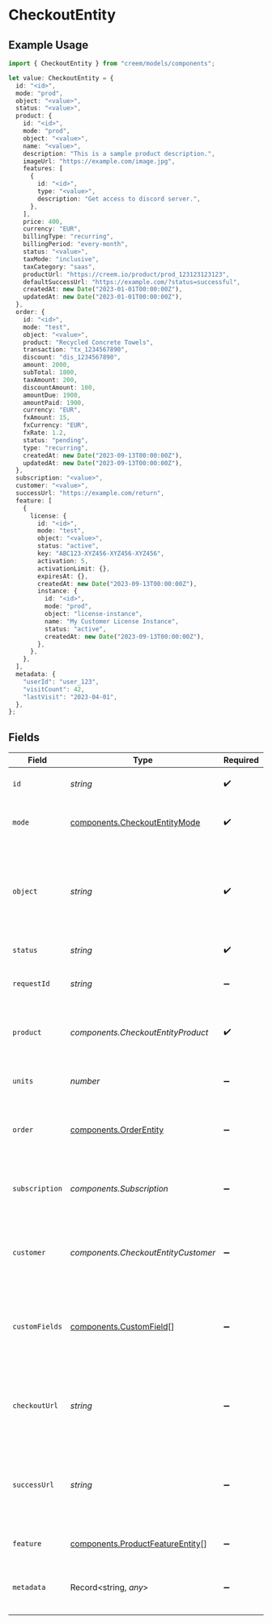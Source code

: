 # CheckoutEntity

## Example Usage

```typescript
import { CheckoutEntity } from "creem/models/components";

let value: CheckoutEntity = {
  id: "<id>",
  mode: "prod",
  object: "<value>",
  status: "<value>",
  product: {
    id: "<id>",
    mode: "prod",
    object: "<value>",
    name: "<value>",
    description: "This is a sample product description.",
    imageUrl: "https://example.com/image.jpg",
    features: [
      {
        id: "<id>",
        type: "<value>",
        description: "Get access to discord server.",
      },
    ],
    price: 400,
    currency: "EUR",
    billingType: "recurring",
    billingPeriod: "every-month",
    status: "<value>",
    taxMode: "inclusive",
    taxCategory: "saas",
    productUrl: "https://creem.io/product/prod_123123123123",
    defaultSuccessUrl: "https://example.com/?status=successful",
    createdAt: new Date("2023-01-01T00:00:00Z"),
    updatedAt: new Date("2023-01-01T00:00:00Z"),
  },
  order: {
    id: "<id>",
    mode: "test",
    object: "<value>",
    product: "Recycled Concrete Towels",
    transaction: "tx_1234567890",
    discount: "dis_1234567890",
    amount: 2000,
    subTotal: 1800,
    taxAmount: 200,
    discountAmount: 100,
    amountDue: 1900,
    amountPaid: 1900,
    currency: "EUR",
    fxAmount: 15,
    fxCurrency: "EUR",
    fxRate: 1.2,
    status: "pending",
    type: "recurring",
    createdAt: new Date("2023-09-13T00:00:00Z"),
    updatedAt: new Date("2023-09-13T00:00:00Z"),
  },
  subscription: "<value>",
  customer: "<value>",
  successUrl: "https://example.com/return",
  feature: [
    {
      license: {
        id: "<id>",
        mode: "test",
        object: "<value>",
        status: "active",
        key: "ABC123-XYZ456-XYZ456-XYZ456",
        activation: 5,
        activationLimit: {},
        expiresAt: {},
        createdAt: new Date("2023-09-13T00:00:00Z"),
        instance: {
          id: "<id>",
          mode: "prod",
          object: "license-instance",
          name: "My Customer License Instance",
          status: "active",
          createdAt: new Date("2023-09-13T00:00:00Z"),
        },
      },
    },
  ],
  metadata: {
    "userId": "user_123",
    "visitCount": 42,
    "lastVisit": "2023-04-01",
  },
};
```

## Fields

| Field                                                                                 | Type                                                                                  | Required                                                                              | Description                                                                           | Example                                                                               |
| ------------------------------------------------------------------------------------- | ------------------------------------------------------------------------------------- | ------------------------------------------------------------------------------------- | ------------------------------------------------------------------------------------- | ------------------------------------------------------------------------------------- |
| `id`                                                                                  | *string*                                                                              | :heavy_check_mark:                                                                    | Unique identifier for the object.                                                     |                                                                                       |
| `mode`                                                                                | [components.CheckoutEntityMode](../../models/components/checkoutentitymode.md)        | :heavy_check_mark:                                                                    | String representing the environment.                                                  |                                                                                       |
| `object`                                                                              | *string*                                                                              | :heavy_check_mark:                                                                    | String representing the object's type. Objects of the same type share the same value. |                                                                                       |
| `status`                                                                              | *string*                                                                              | :heavy_check_mark:                                                                    | Status of the checkout.                                                               |                                                                                       |
| `requestId`                                                                           | *string*                                                                              | :heavy_minus_sign:                                                                    | Identify and track each checkout request.                                             |                                                                                       |
| `product`                                                                             | *components.CheckoutEntityProduct*                                                    | :heavy_check_mark:                                                                    | The product associated with the checkout session.                                     |                                                                                       |
| `units`                                                                               | *number*                                                                              | :heavy_minus_sign:                                                                    | The number of units for the of the product.                                           |                                                                                       |
| `order`                                                                               | [components.OrderEntity](../../models/components/orderentity.md)                      | :heavy_minus_sign:                                                                    | The order associated with the checkout session.                                       |                                                                                       |
| `subscription`                                                                        | *components.Subscription*                                                             | :heavy_minus_sign:                                                                    | The subscription associated with the checkout session.                                |                                                                                       |
| `customer`                                                                            | *components.CheckoutEntityCustomer*                                                   | :heavy_minus_sign:                                                                    | The customer associated with the checkout session.                                    |                                                                                       |
| `customFields`                                                                        | [components.CustomField](../../models/components/customfield.md)[]                    | :heavy_minus_sign:                                                                    | Additional information collected from your customer during the checkout process.      |                                                                                       |
| `checkoutUrl`                                                                         | *string*                                                                              | :heavy_minus_sign:                                                                    | The URL to which the customer will be redirected to complete the payment.             |                                                                                       |
| `successUrl`                                                                          | *string*                                                                              | :heavy_minus_sign:                                                                    | The URL to which the user will be redirected after the checkout process is completed. | https://example.com/return                                                            |
| `feature`                                                                             | [components.ProductFeatureEntity](../../models/components/productfeatureentity.md)[]  | :heavy_minus_sign:                                                                    | Features issued for the order.                                                        |                                                                                       |
| `metadata`                                                                            | Record<string, *any*>                                                                 | :heavy_minus_sign:                                                                    | Metadata for the checkout in the form of key-value pairs                              | {<br/>"userId": "user_123",<br/>"visitCount": 42,<br/>"lastVisit": "2023-04-01"<br/>} |